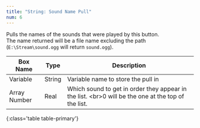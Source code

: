 ```yaml
---
title: "String: Sound Name Pull"
num: 6
---
```


Pulls the names of the sounds that were played by this button.\
The name returned will be a file name excluding the path (`E:\Stream\sound.ogg` will return `sound.ogg`).

| Box Name | Type | Description | 
|-------|--------|--------
|Variable|	String|	Variable name to store the pull in
|Array Number	|Real	|Which sound to get in order they appear in the list. <br\>0 will be the one at the top of the list.
{:class='table table-primary'}









